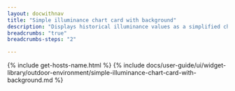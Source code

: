 ```yaml
---
layout: docwithnav
title: "Simple illuminance chart card with background"
description: "Displays historical illuminance values as a simplified chart with background. Optionally may display the corresponding latest illuminance value."
breadcrumbs: "true"
breadcrumbs-steps: "2"

---
```

{% include get-hosts-name.html %}
{% include docs/user-guide/ui/widget-library/outdoor-environment/simple-illuminance-chart-card-with-background.md %}
